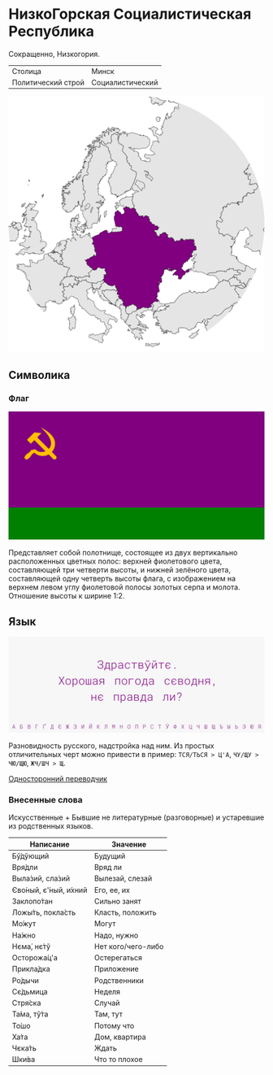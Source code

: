 # НизкоГорская Социалистическая Республика

Сокращенно, Низкогория.

|                   |                     |
|-------------------|---------------------|
|Столица            |Минск                |
|Политический строй |Социалистический     |

![На карте](https://raw.githubusercontent.com/sziberov/Nizkogoria/master/Map.png)

## Символика

### Флаг
![Флаг](https://raw.githubusercontent.com/sziberov/Nizkogoria/master/Flag.png)

Представляет собой полотнище, состоящее из двух вертикально расположенных цветных полос: верхней фиолетового цвета, составляющей три четверти высоты, и нижней зелёного цвета, составляющей одну четверть высоты флага, с изображением на верхнем левом углу фиолетовой полосы золотых серпа и молота. Отношение высоты к ширине 1:2.

## Язык
![Язык](https://raw.githubusercontent.com/sziberov/Nizkogoria/master/Language.png)

Разновидность русского, надстройка над ним. Из простых отличительных черт можно привести в пример: `ТСЯ/ТЬСЯ > Ц'А`, `ЧУ/ЩУ > ЧЮ/ЩЮ`, `ЖЧ/ШЧ > Щ`.

[Односторонний переводчик](https://sziberov.github.io/Nizkogoria/Translator.html)

### Внесенные слова
Искусственные + Бывшие не литературные (разговорные) и устаревшие из родственных языков.

| Написание            | Значение           |
| -------------------- | ------------------ |
| Бў́дўющий             | Будущий            |
| Вря́дли               | Вряд ли            |
| Выла́зий, сла́зий      | Вылезай, слезай    |
| Єво́ный, є'́ный, и́хний | Его, ее, их        |
| Заклопо́тан           | Сильно занят       |
| Ложы́ть, покла́сть     | Класть, положить   |
| Мо́жут                | Могут              |
| На́жно                | Надо, нужно        |
| Нєма́, нє́тў           | Нет кого/чего-либо |
| Осторожа́ц'а          | Остерегаться       |
| Прикла́дка            | Приложение         |
| Ро́дычи               | Родственники       |
| Сє́дьмица             | Неделя             |
| Стря́ска              | Случай             |
| Та́ма, тў́та           | Там, тут           |
| То́шо                 | Потому что         |
| Ха́та                 | Дом, квартира      |
| Чєка́ть               | Ждать              |
| Шки́ва                | Что то плохое      |
